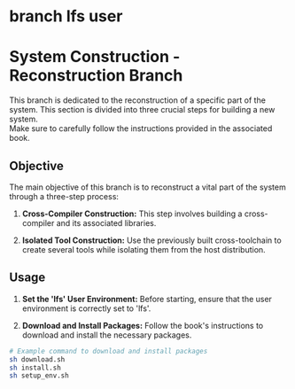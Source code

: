 # branch lfs user

# System Construction - Reconstruction Branch

This branch is dedicated to the reconstruction of a specific part of the system. This section is divided into three crucial steps for building a new system.<br/>
Make sure to carefully follow the instructions provided in the associated book.

## Objective

The main objective of this branch is to reconstruct a vital part of the system through a three-step process:

1. **Cross-Compiler Construction:** This step involves building a cross-compiler and its associated libraries.

2. **Isolated Tool Construction:** Use the previously built cross-toolchain to create several tools while isolating them from the host distribution.

## Usage

1. **Set the 'lfs' User Environment:** Before starting, ensure that the user environment is correctly set to 'lfs'.

2. **Download and Install Packages:** Follow the book's instructions to download and install the necessary packages.

```bash
# Example command to download and install packages
sh download.sh
sh install.sh
sh setup_env.sh

 
